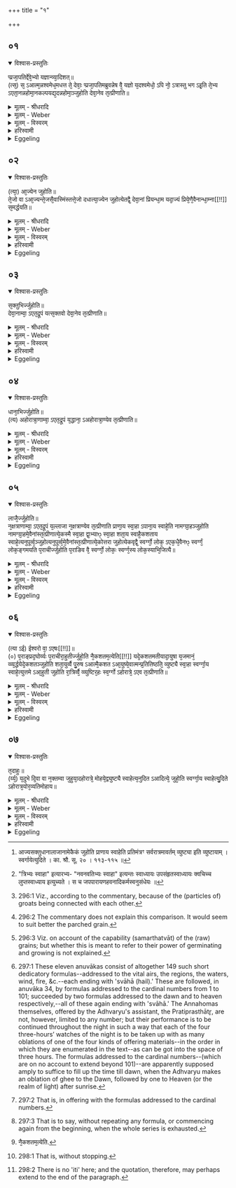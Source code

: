 +++
title = "१"

+++


## ०१


<details open><summary>विश्वास-प्रस्तुतिः</summary>

प्प्रजा᳘पतिर्द्देवे᳘भ्यो यज्ञान्व्या᳘दिशत्॥  
(त्स᳘) स᳘ ऽआत्म᳘न्नश्वमेध᳘मधत्त ते᳘ देवाः᳘ प्प्रजा᳘पतिमब्रुवन्नेष वै᳘ यज्ञो य᳘दश्वमेधो᳘ ऽपि नो᳘ ऽत्रास्तु भग ऽइ᳘ति ते᳘भ्य ऽएता᳘नन्नहोमा᳘नकल्पयद्य᳘दन्नहोमा᳘ञ्जुहोति देवा᳘नेव त᳘त्प्रीणाति॥
</details>

<details><summary>मूलम् - श्रीधरादि</summary>

प्प्रजा᳘पतिर्द्देवे᳘भ्यो यज्ञान्व्या᳘दिशत्॥  
(त्स᳘) स᳘ ऽआत्म᳘न्नश्वमेध᳘मधत्त ते᳘ देवाः᳘ प्प्रजा᳘पतिमब्रुवन्नेष वै᳘ यज्ञो य᳘दश्वमेधो᳘ ऽपि नो᳘ ऽत्रास्तु भग ऽइ᳘ति ते᳘भ्य ऽएता᳘नन्नहोमा᳘नकल्पयद्य᳘दन्नहोमा᳘ञ्जुहोति देवा᳘नेव त᳘त्प्रीणाति॥
</details>

<details><summary>मूलम् - Weber</summary>

प्रजा᳘पतिर्देवे᳘भ्यो यज्ञान्व्या᳘दिशत्॥  
स᳘ आत्म᳘न्नश्वमेध᳘मधत्त ते᳘ देवाः᳘ प्रजा᳘पतिमब्रुवन्नेष वै᳘ यज्ञो य᳘दश्वमेधो᳘ऽपि नो᳘ऽत्रास्तु भग इ᳘ति ते᳘भ्य एता᳘नन्नहोमा᳘न्कल्पयद्य᳘दन्नहोमा᳘न्जुहोति देवा᳘नेव त᳘त्प्रीणाति॥
</details>

<details><summary>मूलम् - विस्वरम्</summary>

**अथान्नहोमब्राह्मणम् ।**
 
प्रजापतिर्देवेभ्यो यज्ञान् व्यादिशत् । स आत्मन्नश्वमेधमधत्त । ते देवाः प्रजाप्रतिमब्रुवन् । एष वै यज्ञः यदश्वमेधः । अपि नो ऽत्रास्तु भाग इति । तेभ्य एतान् अन्नहोमान् अकल्पयत् । यदन्नहोमान् जुहोति । देवानेव तत्प्रीणाति ॥ १ ॥ 
</details>

<details><summary>हरिस्वामी</summary>

**प्रजापतिरि**ति । अन्नहोमब्राह्मणमेतत् [^१_२१] । देवानां सक्तवो रूपं संततत्वात् । नक्षत्राणां लाजा रूपं समर्थत्वात् । प्राणादीनां नामगृहीतत्वात् नामग्राहम् । एकैक उत्तरद्रष्टव्यो देवो यास्वाहुतिषु ता एकोत्तरा आहुतीर्जुहोतीति विधिः । पूर्वपूर्वमनुत्तरस्मै इत्येतस्मिन्नर्थे अनुपूर्वमित्यव्ययीभावः । एषो ऽपि विधिरभावः । ततश्च "त्रिभ्यः [^२_२२] स्वाहा, चतुर्भ्यः स्वाहा, पंचभ्यः स्वाहा" इत्यादि तावज्जुहुयात् । यावच्छताय स्वाहैकशताय स्वाहेति । पराचीः वृत्ताः । सर्वां रात्रिं जुहोति । द्विशताय चतुःशताय स्वाहेत्यादिका इति हेयः कल्पः ॥ १-५ ॥

[^१_२१]: आज्यसक्तुधानालाजानामेकैकं जुहोति प्राणाय स्वाहेति प्रतिमंत्रꣳ सर्वरात्रमावर्तम् व्युष्ट्या इति व्युष्टायाम् । स्वर्गायेत्युदिते । का. श्रौ. सू. २० । ११३-११५ ॥ 

[^२_२२]: "त्रिभ्यः स्वाहा" इत्यारभ्य- "नवनवतिभ्यः स्वाहा" इत्यन्तः स्वाध्यायः उपसंहृतस्वाध्यायः क्वचिच्च लुप्तस्वाध्याय इत्युच्यते । स च जपपारायणहवनादिकर्मस्वनुसंधेयः ॥ 
</details>

<details><summary>Eggeling</summary>

1. Prajāpati assigned the sacrifices to the gods; the Aśvamedha he kept for himself. The gods

said to him, 'Surely, this--to wit, the Aśvamedha--is a sacrifice: let us have a share in that also.' He contrived these Anna-homas (food-oblations) for them: thus when he performs the Annahomas, it is the gods he thereby gratifies.
</details>


## ०२


<details open><summary>विश्वास-प्रस्तुतिः</summary>

(त्या᳘) आ᳘ज्येन जुहोति॥  
ते᳘जो वा ऽआ᳘ज्यन्ते᳘जसै᳘वास्मिंस्तत्ते᳘जो दधात्या᳘ज्येन जुहोत्येतद्वै᳘ देवा᳘नां प्रियन्धा᳘म यदा᳘ज्यं प्रिये᳘णै᳘वैनान्धा᳘म्ना[[!!]] स᳘मर्द्धयति॥
</details>

<details><summary>मूलम् - श्रीधरादि</summary>

(त्या᳘) आ᳘ज्येन जुहोति॥  
ते᳘जो वा ऽआ᳘ज्यन्ते᳘जसै᳘वास्मिंस्तत्ते᳘जो दधात्या᳘ज्येन जुहोत्येतद्वै᳘ देवा᳘नां प्रियन्धा᳘म यदा᳘ज्यं प्रिये᳘णै᳘वैनान्धा᳘म्ना[[!!]] स᳘मर्द्धयति॥
</details>

<details><summary>मूलम् - Weber</summary>

आ᳘ज्येन जुहोति॥  
ते᳘जो वा आ᳘ज्यं ते᳘जसैॗवास्मिंस्तत्ते᳘जो दधात्या᳘ज्येन जुहोत्येतद्वै᳘ देवा᳘नाम् प्रियं धा᳘म यदा᳘ज्यम् प्रिये᳘णैॗवैनान्धाम्ना᳘ स᳘मर्धयति॥
</details>

<details><summary>मूलम् - विस्वरम्</summary>

आज्येन जुहोति । तेजो वा आज्यम् । तेजसैवास्मिंस्तत्तेजो दधाति । आज्येन जुहोति एतद्वै देवानां प्रियं धाम, यदाज्यम् । प्रियेणैवैनान् धाम्ना समर्द्धयति ॥ २ ॥ 
</details>

<details><summary>हरिस्वामी</summary>

[व्याख्यानं प्रथमे]
</details>

<details><summary>Eggeling</summary>

2. With ghee he makes offering, for ghee is fiery mettle: by means of fiery mettle he thus lays fiery mettle into him (the horse and Sacrificer). With ghee he offers; for that--to wit, ghee--is the gods’ favourite resource: it is thus with their favourite resource he supplies them.
</details>


## ०३


<details open><summary>विश्वास-प्रस्तुतिः</summary>

स᳘क्तुभिर्ज्जुहोति॥  
देवा᳘नाम्वा᳘ ऽएत᳘द्रूपं यत्स᳘क्तवो देवा᳘नेव त᳘त्प्रीणाति॥
</details>

<details><summary>मूलम् - श्रीधरादि</summary>

स᳘क्तुभिर्ज्जुहोति॥  
देवा᳘नाम्वा᳘ ऽएत᳘द्रूपं यत्स᳘क्तवो देवा᳘नेव त᳘त्प्रीणाति॥
</details>

<details><summary>मूलम् - Weber</summary>

स᳘क्तुभिर्जुहोति॥  
देवा᳘नां वा᳘ एत᳘द्रूपं यत्स᳘क्तवो देवा᳘नेव त᳘त्प्रीणाति॥
</details>

<details><summary>मूलम् - विस्वरम्</summary>

सक्तुभिर्जुहोति । देवानां वा एतद्रूपम्, यत्सक्तवः । देवानेव तत्प्रीणाति ॥ ३ ॥ 
</details>

<details><summary>हरिस्वामी</summary>

[व्याख्यानं प्रथमे]
</details>

<details><summary>Eggeling</summary>

3. With parched groats he makes offering; for that--to wit, parched groats--are a form of the gods [^egg_744]: it is the gods he thus gratifies.

[^egg_744]: 296:1 Viz., according to the commentary, because of the (particles of) groats being connected with each other.
</details>


## ०४


<details open><summary>विश्वास-प्रस्तुतिः</summary>

धाना᳘भिर्ज्जुहोति॥  
(त्य) अहोरात्रा᳘णाम्वा᳘ ऽएत᳘द्रूपं य᳘द्धाना᳘ ऽअहोरात्रा᳘ण्येव त᳘त्प्रीणाति॥
</details>

<details><summary>मूलम् - श्रीधरादि</summary>

धाना᳘भिर्ज्जुहोति॥  
(त्य) अहोरात्रा᳘णाम्वा᳘ ऽएत᳘द्रूपं य᳘द्धाना᳘ ऽअहोरात्रा᳘ण्येव त᳘त्प्रीणाति॥
</details>

<details><summary>मूलम् - Weber</summary>

धाना᳘भिर्जुहोति॥  
अहोरात्रा᳘णां वा᳘ एत᳘द्रूपं य᳘द्धानां᳘ अहोरात्रा᳘ण्येव त᳘त्प्रीणाति॥
</details>

<details><summary>मूलम् - विस्वरम्</summary>

धानाभिर्जुहोति । अहोरात्राणां वा एतद्रूपम्, यद्धानाः । अहोरात्राण्येव तत्प्रीणाति ॥ ४ ॥ 
</details>

<details><summary>हरिस्वामी</summary>

[व्याख्यानं प्रथमे]
</details>

<details><summary>Eggeling</summary>

4. With grain he makes offering; for this--to wit, grain--is a form of the days and nights [^egg_745]: it is the days and nights he thus gratifies.

[^egg_745]: 296:2 The commentary does not explain this comparison. It would seem to suit better the parched grain.
</details>


## ०५


<details open><summary>विश्वास-प्रस्तुतिः</summary>

लाजै᳘र्ज्जुहोति॥  
न᳘क्षत्राणाम्वा᳘ ऽएत᳘द्रूपं य᳘ल्लाजा न᳘क्षत्राण्येव त᳘त्प्रीणाति प्राणा᳘य स्वा᳘हा ऽपाना᳘य स्वाहे᳘ति नामग्ग्रा᳘हञ्जुहोति नामग्ग्रा᳘हमे᳘वैनांस्त᳘त्प्रीणात्ये᳘कस्मै स्वा᳘हा द्वा᳘भ्याᳫ᳭ स्वा᳘हा शता᳘य स्वाहै᳘कशताय स्वाहे᳘त्यनुपूर्व्व᳘ञ्जुहोत्यनुपूर्व्व᳘मे᳘वैनांस्त᳘त्प्रीणात्ये᳘कोत्तरा जुहोत्येकवृद्वै᳘ स्वर्ग्गो᳘ लोक᳘ ऽएक᳘धै᳘वैनᳫ᳭ स्वर्ग्गं᳘ लोक᳘ङ्गमयति प᳘राचीर्ज्जुहोति प᳘राङिव वै᳘ स्वर्ग्गो᳘ लोकः᳘ स्वर्ग्ग᳘स्य लोक᳘स्याभि᳘जित्यै॥
</details>

<details><summary>मूलम् - श्रीधरादि</summary>

लाजै᳘र्ज्जुहोति॥  
न᳘क्षत्राणाम्वा᳘ ऽएत᳘द्रूपं य᳘ल्लाजा न᳘क्षत्राण्येव त᳘त्प्रीणाति प्राणा᳘य स्वा᳘हा ऽपाना᳘य स्वाहे᳘ति नामग्ग्रा᳘हञ्जुहोति नामग्ग्रा᳘हमे᳘वैनांस्त᳘त्प्रीणात्ये᳘कस्मै स्वा᳘हा द्वा᳘भ्याᳫ᳭ स्वा᳘हा शता᳘य स्वाहै᳘कशताय स्वाहे᳘त्यनुपूर्व्व᳘ञ्जुहोत्यनुपूर्व्व᳘मे᳘वैनांस्त᳘त्प्रीणात्ये᳘कोत्तरा जुहोत्येकवृद्वै᳘ स्वर्ग्गो᳘ लोक᳘ ऽएक᳘धै᳘वैनᳫ᳭ स्वर्ग्गं᳘ लोक᳘ङ्गमयति प᳘राचीर्ज्जुहोति प᳘राङिव वै᳘ स्वर्ग्गो᳘ लोकः᳘ स्वर्ग्ग᳘स्य लोक᳘स्याभि᳘जित्यै॥
</details>

<details><summary>मूलम् - Weber</summary>

लाजै᳘र्जुहोति॥  
न᳘क्षत्राणां वा᳘ एत᳘द्रूपं य᳘ल्लजा न᳘क्षत्राण्येव त᳘त्प्रीणाति प्राणा᳘य स्वा᳘हापाना᳘य स्वाहे᳘ति नामग्रा᳘हं जुहोति नामग्रा᳘हमेॗवैनांस्त᳘त्प्रीणात्ये᳘कस्मै स्वा᳘हा द्वा᳘भ्याᳫं स्वा᳘हा शता᳘य स्वाहै᳘कशताय स्वाहे᳘त्यनुपूर्वं᳘ जुहोत्यनुपूर्व᳘मेॗवैनांस्त᳘त्प्रीणात्ये᳘कोत्तरा जुहोत्येकवृद्वै᳘ स्वर्गो᳘ लोक᳘ एकॗधैॗवैनᳫं स्वर्गं᳘ लोकं᳘ गमयति प᳘राचीर्जुहोति प᳘राङिव वै᳘ स्वर्गो᳘ लोकः᳘ स्वर्ग᳘स्य लोक᳘स्याभि᳘जित्यै॥
</details>

<details><summary>मूलम् - विस्वरम्</summary>

लाजैर्जुहोति । नक्षत्राणां वा एतद्रूपम्, यल्लाजाः । नक्षत्राण्येव तत्प्रीणाति । **"प्राणाय स्वाहा ऽपानाय स्वाहा"**- (वा० सं० २२ । २३) इति नामग्राहं जुहोति । नाम ग्राह मेवैनांस्तत्प्रीणाति । **"एकस्मै स्वाहा द्वाभ्यां स्वाहा शताय स्वाहैकशताय स्वाहा"**- (वा. सं. २२ । २४) इत्यनुपूर्वं जुहोति । अनुपूर्वमेवैनांस्तत्प्रीणाति । एकोत्तरा जुहोति । एकवृद्वै स्वर्गो लोकः । एकधैवैनं स्वर्गं लोकं गमयति । पराचीर्जुहोति । पराङ्, इव वै स्वर्गो लोकः । स्वर्गस्य लोकस्याभिजित्यै ॥ ५ ॥ 
</details>

<details><summary>हरिस्वामी</summary>

[व्याख्यानं प्रथमे]
</details>

<details><summary>Eggeling</summary>

5. With parched grain he makes offering; for this--to wit, parched grain--is a form of the Nakshatras [^egg_746] (lunar asterisms): it is the Nakshatras

[^egg_746]: 296:3 Viz. on account of the capability (samarthatvāt) of the (raw) grains; but whether this is meant to refer to their power of germinating and growing is not explained.

he thus gratifies. He offers whilst mentioning names, with (Vāj. XXII, 23-33), 'To the in- (and out-) breathing hail! to the off-breathing hail [^egg_747]!' . . . he thus gratifies them by mentioning their names. [Vāj. S. XXII, 34], 'To one hail! to two hail! . . . to a hundred hail! to a hundred and one hail!' He offers in the proper order: in the proper order he thus gratifies them (the gods). He performs oblations successively increasing by one [^egg_748], for single, indeed, is heaven: singly he thus causes him (the Sacrificer) to reach heaven. Straight away [^egg_749] he offers in order to the winning of heaven; for straight away, as it were, is heaven.

[^egg_747]: 297:1 These eleven anuvākas consist of altogether 149 such short dedicatory formulas--addressed to the vital airs, the regions, the waters, wind, fire, &c.--each ending with 'svāhā (hail).' These are followed, in anuvāka 34, by formulas addressed to the cardinal numbers from 1 to 101; succeeded by two formulas addressed to the dawn and to heaven respectively,--all of these again ending with 'svāhā.' The Annahomas themselves, offered by the Adhvaryu's assistant, the Pratiprasthātr̥, are not, however, limited to any number; but their performance is to be continued throughout the night in such a way that each of the four three-hours’ watches of the night is to be taken up with as many oblations of one of the four kinds of offering materials--in the order in which they are enumerated in the text--as can be got into the space of three hours. The formulas addressed to the cardinal numbers--(which are on no account to extend beyond 101)--are apparently supposed amply to suffice to fill up the time till dawn, when the Adhvaryu makes an oblation of ghee to the Dawn, followed by one to Heaven (or the realm of light) after sunrise.

[^egg_748]: 297:2 That is, in offering with the formulas addressed to the cardinal numbers.

[^egg_749]: 297:3 That is to say, without repeating any formula, or commencing again from the beginning, when the whole series is exhausted.
</details>


## ०६


<details open><summary>विश्वास-प्रस्तुतिः</summary>

(त्या ऽई) ईश्वरो वा᳘ ऽएषः[[!!]]॥  
(०) प᳘राङ्प्रद᳘घोर्य्यः प᳘राचीरा᳘हुतीर्ज्जुहो᳘ति नै᳘कशतम᳘त्येति[[!!]] यदे᳘कशतमतीयादा᳘युषा य᳘जमानं᳘ व्व्य᳘र्द्धयेदे᳘कशतञ्जुहोति शता᳘युर्व्वै पु᳘रुष ऽआत्मै᳘कशत ऽआ᳘युष्ये᳘वात्मन्प्र᳘तितिष्ठति᳘ व्युष्ट्यै स्वा᳘हा स्वर्ग्गा᳘य स्वाहे᳘त्युत्तमे ऽआ᳘हुती जुहोति रा᳘त्रिर्व्वै᳘ व्व्युष्टिर᳘हः स्व᳘र्ग्गो ऽहोरात्रे᳘ ऽएव त᳘त्प्रीणाति॥
</details>

<details><summary>मूलम् - श्रीधरादि</summary>

(त्या ऽई) ईश्वरो वा᳘ ऽएषः[[!!]]॥  
(०) प᳘राङ्प्रद᳘घोर्य्यः प᳘राचीरा᳘हुतीर्ज्जुहो᳘ति नै᳘कशतम᳘त्येति[[!!]] यदे᳘कशतमतीयादा᳘युषा य᳘जमानं᳘ व्व्य᳘र्द्धयेदे᳘कशतञ्जुहोति शता᳘युर्व्वै पु᳘रुष ऽआत्मै᳘कशत ऽआ᳘युष्ये᳘वात्मन्प्र᳘तितिष्ठति᳘ व्युष्ट्यै स्वा᳘हा स्वर्ग्गा᳘य स्वाहे᳘त्युत्तमे ऽआ᳘हुती जुहोति रा᳘त्रिर्व्वै᳘ व्व्युष्टिर᳘हः स्व᳘र्ग्गो ऽहोरात्रे᳘ ऽएव त᳘त्प्रीणाति॥
</details>

<details><summary>मूलम् - Weber</summary>

ईश्वरो वा᳘ एषः᳟॥  
प᳘राङ् प्रद᳘घोर्यः प᳘राचीरा᳘हुतिर्जुहो᳘ति नै᳘कशत᳘मत्येति [^wbr_1] यदे᳘कशतमतीयादा᳘युषा य᳘जमानं व्य᳘र्धयेदे᳘कशतं जुहोति शता᳘युर्वै पु᳘रुष आत्मै᳘कशत आ᳘युष्येॗवात्मन्प्र᳘तितिष्ठतिॗ व्युष्ट्यै स्वा᳘हा स्वर्गा᳘य स्वाहे᳘त्युत्तमे आ᳘हुती जुहोति रा᳘त्रिर्वैॗ व्युष्टिर᳘हः स्वॗर्गोऽहोरात्रे᳘ एव त᳘त्प्रीणाति॥  

[^wbr_1]: नै᳘कशतम᳘त्येति.
</details>

<details><summary>मूलम् - विस्वरम्</summary>

ईश्वरो वा एष पराङ् प्रदघोः । यः पराचीराहुतीर्जुहोति । नैकशतमत्येति । यदेकशतमतीयात् । आयुषा यजमानं व्यर्द्धयेत् । एकशतं जुहोति । शतायुर्वै पुरुषः । आत्मैकशतः । आयुष्येवात्मन्प्रतितिष्ठति । **"व्युष्ट्यै स्वाहा स्वर्गाय स्वाहा"**- (वा. सं. २२ । २४) इत्युत्तमे आहुती जुहोति । रात्रिर्वै व्युष्टिः । अहः स्वर्गः । अहोरात्रे एव तत्प्रीणाति ॥ ६ ॥ 
</details>

<details><summary>हरिस्वामी</summary>

ईश्वरो वा पराङ् प्रदघोः । यः पराचीराहुतीर्जुहोति । नैकशतमतिक्रामतीति स्थितिकल्पः ॥ ६ ॥ ७ ॥
 
इति श्रीमदाचार्यहरिस्वामिनः कृतौ माध्यन्दिनीयशतपथब्राह्मणभाष्ये त्रयोदशकाण्डे द्वितीये ऽध्याये प्रथमं ब्राह्मणम् ॥ (१३ । २ । १) ॥ 
</details>

<details><summary>Eggeling</summary>

6. But, verily, he who offers the oblations straight

away [^egg_750], is liable to fall (pass) right away. He does not go beyond a hundred and one: were he to go beyond a hundred and one, he would deprive the Sacrificer of his vital power. He offers a hundred and one, for man has a life of a hundred (years), and his own self is the one hundred and first: he thus establishes himself in a self (or body), in vital power. With 'To the Dawn hail! to Heaven hail!' he offers the two last oblations; for the dawn is the night, and heaven (the realm of light) is the day: it is day and night he thus gratifies.

[^egg_750]: 298:1 That is, without stopping.
</details>


## ०७


<details open><summary>विश्वास-प्रस्तुतिः</summary>

त᳘दाहुः॥  
(र्य्य᳘) य᳘दुभे दि᳘वा वा न᳘क्तम्वा जुहुया᳘दहोरात्रे᳘ मोहये᳘द्व्युष्ट्यै स्वाहेत्य᳘नुदित ऽआदित्ये᳘ जुहो᳘ति स्वर्ग्गा᳘य स्वाहेत्यु᳘दिते ऽहोरात्र᳘योर᳘व्यतिमोहाय॥
</details>

<details><summary>मूलम् - श्रीधरादि</summary>

त᳘दाहुः॥  
(र्य्य᳘) य᳘दुभे दि᳘वा वा न᳘क्तम्वा जुहुया᳘दहोरात्रे᳘ मोहये᳘द्व्युष्ट्यै स्वाहेत्य᳘नुदित ऽआदित्ये᳘ जुहो᳘ति स्वर्ग्गा᳘य स्वाहेत्यु᳘दिते ऽहोरात्र᳘योर᳘व्यतिमोहाय॥
</details>

<details><summary>मूलम् - Weber</summary>

त᳘दाहुः॥  
य᳘दुभे दि᳘वा वा न᳘क्तं वा जुहुया᳘दहोरात्रे᳘ मोहयेॗद्व्युष्ट्यै स्वाहेत्य᳘नुदित आदित्ये᳘ जुहो᳘ति स्वर्गा᳘य स्वाहेत्यु᳘दितेऽहोरात्र᳘योर᳘व्यतिमोहाय॥
</details>

<details><summary>मूलम् - विस्वरम्</summary>

तदाहुः- यदुभे दिवा वा नक्तं वा जुहुयात् । अहोरात्रे मोहयेत् । व्युष्ट्यै स्वाहेत्यनुदित आदित्ये जुहोति । स्वर्गाय स्वाहेत्युदिते । अहोरात्रयोरव्यतिमोहाय ॥ ७ ॥ 
</details>

<details><summary>हरिस्वामी</summary>

[व्याख्यानं षष्ठे]
</details>

<details><summary>Eggeling</summary>

7. As to this they say, 'Were he to offer both either by day or by night, he would confound day and night with one another [^egg_751].' With 'To the Dawn hail!' he offers before the sun has risen, and with 'To Heaven hail' when it has risen, to avoid confusion between day and night.

[^egg_751]: 298:2 There is no 'iti' here; and the quotation, therefore, may perhaps extend to the end of the paragraph.
</details>

